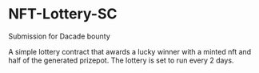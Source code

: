 # NFT-Lottery-SC
Submission for Dacade bounty

A simple lottery contract that awards a lucky winner with a minted nft and half of the generated prizepot. The lottery is set to run every 2 days.

